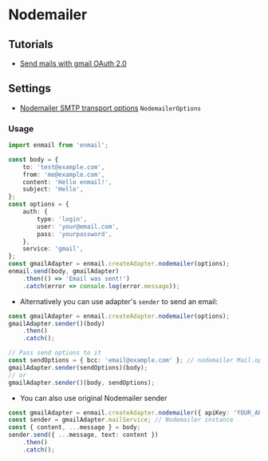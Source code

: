 # Nodemailer

## Tutorials

- [Send mails with gmail OAuth 2.0](https://medium.com/@RistaSB/use-expressjs-to-send-mails-with-gmail-oauth-2-0-and-nodemailer-d585bba71343)

## Settings

- [Nodemailer SMTP transport options](http://nodemailer.com/smtp/) `NodemailerOptions`

### Usage

```typescript
import enmail from 'enmail';

const body = {
    to: 'test@example.com',
    from: 'me@example.com',
    content: 'Hello enmail!',
    subject: 'Hello',
};
const options = {
    auth: {
        type: 'login',
        user: 'your@email.com',
        pass: 'yourpassword',
    },
    service: 'gmail',
};
const gmailAdapter = enmail.createAdapter.nodemailer(options);
enmail.send(body, gmailAdapter)
    .then(() => 'Email was sent!')
    .catch(error => console.log(error.message));
```

* Alternatively you can use adapter's `sender` to send an email:

```typescript
const gmailAdapter = enmail.createAdapter.nodemailer(options);
gmailAdapter.sender()(body)
    .then()
    .catch();

// Pass send options to it
const sendOptions = { bcc: 'email@example.com' }; // nodemailer Mail.options
gmailAdapter.sender(sendOptions)(body);
// or
gmailAdapter.sender()(body, sendOptions);
```

* You can also use original Nodemailer sender

```typescript
const gmailAdapter = enmail.createAdapter.nodemailer({ apiKey: 'YOUR_API_KEY' });
const sender = gmailAdapter.mailService; // Nodemailer instance
const { content, ...message } = body;
sender.send({ ...message, text: content })
    .then()
    .catch();
```